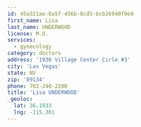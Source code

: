 ```yaml
---
id: 45a321ae-6a5f-456b-8cd5-bcb26940f9e9
first_name: Lisa
last_name: UNDERWOOD
license: M.D.
services:
  - gynecology
category: doctors
address: '1930 Village Center Cirle #3'
city: 'Las Vegas'
state: NV
zip: '89134'
phone: 702-240-2200
title: 'Lisa UNDERWOOD'
_geoloc:
  lat: 36.1933
  lng: -115.301
---
```

